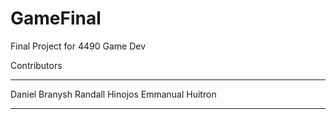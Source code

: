 # GameFinal
Final Project for 4490 Game Dev

Contributors
***************
Daniel Branysh
Randall Hinojos
Emmanual Huitron
****************

